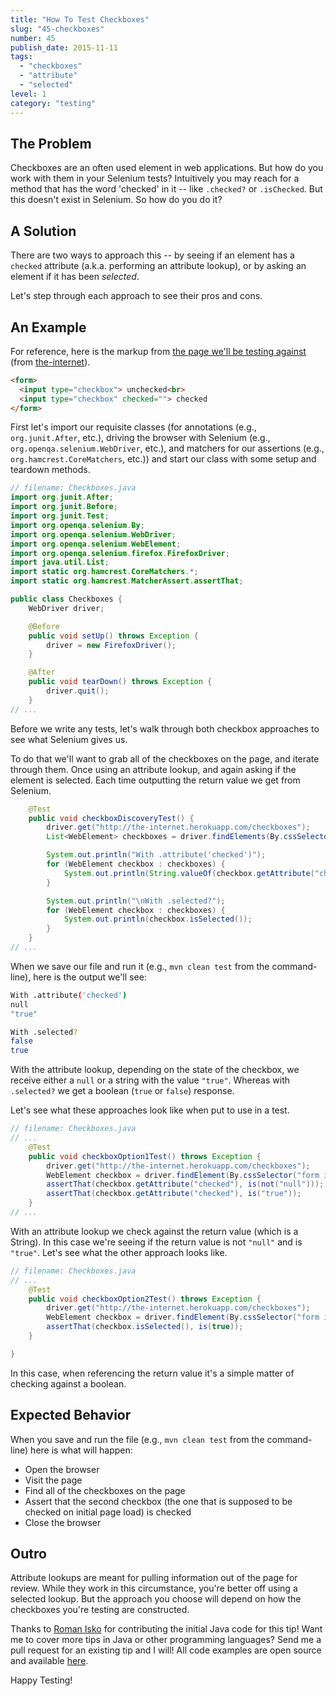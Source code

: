 ```yaml
---
title: "How To Test Checkboxes"
slug: "45-checkboxes"
number: 45
publish_date: 2015-11-11
tags:
  - "checkboxes"
  - "attribute"
  - "selected"
level: 1
category: "testing"
---
```


## The Problem

Checkboxes are an often used element in web applications. But how do you work with them in your Selenium tests? Intuitively you may reach for a method that has the word 'checked' in it -- like `.checked?` or `.isChecked`. But this doesn't exist in Selenium. So how do you do it?

## A Solution

There are two ways to approach this -- by seeing if an element has a `checked` attribute (a.k.a. performing an attribute lookup), or by asking an element if it has been _selected_.

Let's step through each approach to see their pros and cons.

## An Example

For reference, here is the markup from [the page we'll be testing against](http://the-internet.herokuapp.com/checkboxes) (from [the-internet](https://github.com/tourdedave/the-internet)).

```html
<form>
  <input type="checkbox"> unchecked<br>
  <input type="checkbox" checked=""> checked
</form>
```

First let's import our requisite classes (for annotations (e.g., `org.junit.After`, etc.), driving the browser with Selenium (e.g., `org.openqa.selenium.WebDriver`, etc.), and matchers for our assertions (e.g., `org.hamcrest.CoreMatchers`, etc.)) and start our class with some setup and teardown methods.

```java
// filename: Checkboxes.java
import org.junit.After;
import org.junit.Before;
import org.junit.Test;
import org.openqa.selenium.By;
import org.openqa.selenium.WebDriver;
import org.openqa.selenium.WebElement;
import org.openqa.selenium.firefox.FirefoxDriver;
import java.util.List;
import static org.hamcrest.CoreMatchers.*;
import static org.hamcrest.MatcherAssert.assertThat;

public class Checkboxes {
    WebDriver driver;

    @Before
    public void setUp() throws Exception {
        driver = new FirefoxDriver();
    }

    @After
    public void tearDown() throws Exception {
        driver.quit();
    }
// ...
```

Before we write any tests, let's walk through both checkbox approaches to see what Selenium gives us.

To do that we'll want to grab all of the checkboxes on the page, and iterate through them. Once using an attribute lookup, and again asking if the element is selected. Each time outputting the return value we get from Selenium.

```java
    @Test
    public void checkboxDiscoveryTest() {
        driver.get("http://the-internet.herokuapp.com/checkboxes");
        List<WebElement> checkboxes = driver.findElements(By.cssSelector("input[type='checkbox']"));

        System.out.println("With .attribute('checked')");
        for (WebElement checkbox : checkboxes) {
            System.out.println(String.valueOf(checkbox.getAttribute("checked")));
        }

        System.out.println("\nWith .selected?");
        for (WebElement checkbox : checkboxes) {
            System.out.println(checkbox.isSelected());
        }
    }
// ...
```

When we save our file and run it (e.g., `mvn clean test` from the command-line), here is the output we'll see:

```sh
With .attribute('checked')
null
"true"

With .selected?
false
true
```

With the attribute lookup, depending on the state of the checkbox, we receive either a `null` or a string with the value `"true"`. Whereas with `.selected?` we get a boolean (`true` or `false`) response.

Let's see what these approaches look like when put to use in a test.

```java
// filename: Checkboxes.java
// ...
    @Test
    public void checkboxOption1Test() throws Exception {
        driver.get("http://the-internet.herokuapp.com/checkboxes");
        WebElement checkbox = driver.findElement(By.cssSelector("form input:nth-of-type(2)"));
        assertThat(checkbox.getAttribute("checked"), is(not("null")));
        assertThat(checkbox.getAttribute("checked"), is("true"));
    }
// ...
```

With an attribute lookup we check against the return value (which is a String). In this case we're seeing if the return value is not `"null"` and is `"true"`. Let's see what the other approach looks like.

```java
// filename: Checkboxes.java
// ...
    @Test
    public void checkboxOption2Test() throws Exception {
        driver.get("http://the-internet.herokuapp.com/checkboxes");
        WebElement checkbox = driver.findElement(By.cssSelector("form input:nth-of-type(2)"));
        assertThat(checkbox.isSelected(), is(true));
    }

}
```

In this case, when referencing the return value it's a simple matter of checking against a boolean.

## Expected Behavior

When you save and run the file (e.g., `mvn clean test` from the command-line) here is what will happen:

+ Open the browser
+ Visit the page
+ Find all of the checkboxes on the page
+ Assert that the second checkbox (the one that is supposed to be checked on initial page load) is checked
+ Close the browser

## Outro

Attribute lookups are meant for pulling information out of the page for review. While they work in this circumstance, you're better off using a selected lookup. But the approach you choose will depend on how the checkboxes you're testing are constructed. 

Thanks to [Roman Isko](https://github.com/RomanIsko) for contributing the initial Java code for this tip! Want me to cover more tips in Java or other programming languages? Send me a pull request for an existing tip and I will! All code examples are open source and available [here](http://github.com/tourdedave/elemental-selenium-tips).

Happy Testing!
